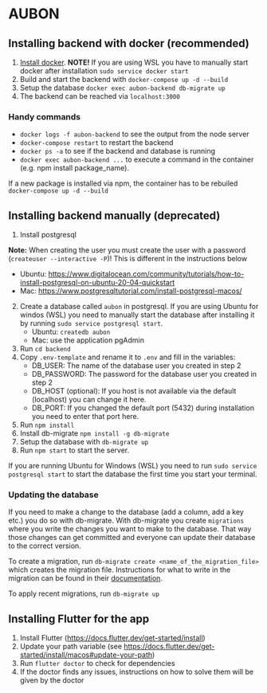 # AUBON

## Installing backend with docker (recommended)

1. [Install docker](https://docs.docker.com/get-docker/). **NOTE!** If you are using WSL you have to manually start docker after installation `sudo service docker start`
2. Build and start the backend with `docker-compose up -d --build`
3. Setup the database `docker exec aubon-backend db-migrate up`
4. The backend can be reached via `localhost:3000`

### Handy commands
- `docker logs -f aubon-backend` to see the output from the node server
- `docker-compose restart` to restart the backend
- `docker ps -a` to see if the backend and database is running
- `docker exec aubon-backend ...` to execute a command in the container (e.g. npm install package_name).

If a new package is installed via npm, the container has to be rebuiled `docker-compose up -d --build`

## Installing backend manually (deprecated)

1. Install postgresql

**Note:** When creating the user you must create the user with a password (`createuser --interactive -P`)! This is different in the instructions below

- Ubuntu: <https://www.digitalocean.com/community/tutorials/how-to-install-postgresql-on-ubuntu-20-04-quickstart>
- Mac: <https://www.postgresqltutorial.com/install-postgresql-macos/>
    
2. Create a database called `aubon` in postgresql. If you are using Ubuntu for windos (WSL) you need to manually start the database after installing it by running `sudo service postgresql start`.
    - Ubuntu: `createdb aubon`
    - Mac: use the application pgAdmin
3. Run `cd backend`
4. Copy `.env-template` and rename it to `.env` and fill in the variables:
    - DB_USER: The name of the database user you created in step 2
    - DB_PASSWORD: The password for the database user you created in step 2
    - DB_HOST (optional): If you host is not available via the default (localhost) you can change it here.
    - DB_PORT: If you changed the default port (5432) during installation you need to enter that port here.
5. Run `npm install`
6. Install db-migrate `npm install -g db-migrate`
7. Setup the database with `db-migrate up`
8. Run `npm start` to start the server. 

If you are running Ubuntu for Windows (WSL) you need to run `sudo service postgresql start` to start the database the first time you start your terminal.

### Updating the database

If you need to make a change to the database (add a column, add a key etc.) you do so with db-migrate. 
With db-migrate you create `migrations` where you write the changes you want to make to the database.
That way those changes can get committed and everyone can update their database to the correct version.

To create a migration, run `db-migrate create <name_of_the_migration_file>` which creates the migration file.
Instructions for what to write in the migration can be found in their [documentation](https://db-migrate.readthedocs.io/en/latest/API/SQL/).

To apply recent migrations, run `db-migrate up`

## Installing Flutter for the app

1. Install Flutter (https://docs.flutter.dev/get-started/install)
2. Update your path variable (see https://docs.flutter.dev/get-started/install/macos#update-your-path)
3. Run `flutter doctor` to check for dependencies
4. If the doctor finds any issues, instructions on how to solve them will be given by the doctor
